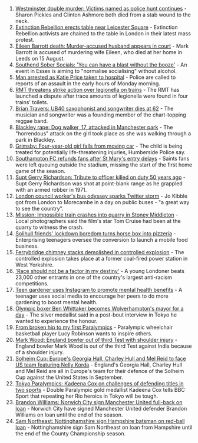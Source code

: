 1. [Westminster double murder: Victims named as police hunt continues](https://www.bbc.co.uk/news/uk-england-london-58304303) - Sharon Pickles and Clinton Ashmore both died from a stab wound to the neck.
2. [Extinction Rebellion erects table near Leicester Square](https://www.bbc.co.uk/news/uk-england-london-58306278) - Extinction Rebellion activists are chained to the table in London in their latest mass protest.
3. [Eileen Barrott death: Murder-accused husband appears in court](https://www.bbc.co.uk/news/uk-england-leeds-58307165) - Mark Barrott is accused of murdering wife Eileen, who died at her home in Leeds on 15 August.
4. [Southend Sober Socials: 'You can have a blast without the booze'](https://www.bbc.co.uk/news/uk-england-essex-58173941) - An event in Essex is aiming to "normalise socialising" without alcohol.
5. [Man arrested as Katie Price taken to hospital](https://www.bbc.co.uk/news/uk-england-essex-58257403) - Police are called to reports of an assault in the early hours of Monday morning.
6. [RMT threatens strike action over legionella on trains](https://www.bbc.co.uk/news/uk-england-london-58298711) - The RMT has launched a dispute after trace amounts of legionella were found in four trains' toilets.
7. [Brian Travers: UB40 saxophonist and songwriter dies at 62](https://www.bbc.co.uk/news/entertainment-arts-58307306) - The musician and songwriter was a founding member of the chart-topping reggae band.
8. [Blackley rape: Dog walker, 17, attacked in Manchester park](https://www.bbc.co.uk/news/uk-england-manchester-58306390) - The "horrendous" attack on the girl took place as she was walking through a park in Blackley.
9. [Grimsby: Four-year-old girl falls from moving car](https://www.bbc.co.uk/news/uk-england-lincolnshire-58304472) - The child is being treated for potentially life-threatening injuries, Humberside Police say.
10. [Southampton FC refunds fans after St Mary's entry delays](https://www.bbc.co.uk/news/uk-england-hampshire-58303011) - Saints fans were left queuing outside the stadium, missing the start of the first home game of the season.
11. [Supt Gerry Richardson: Tribute to officer killed on duty 50 years ago](https://www.bbc.co.uk/news/uk-england-lancashire-58284849) - Supt Gerry Richardson was shot at point-blank range as he grappled with an armed robber in 1971.
12. [London council worker's bus odyssey sparks Twitter storm](https://www.bbc.co.uk/news/uk-england-london-58297172) - Jo Kibble got from London to Morecambe in a day on public buses - "a great way to see the country".
13. [Mission: Impossible train crashes into quarry in Stoney Middleton](https://www.bbc.co.uk/news/uk-england-derbyshire-58307832) - Local photographers said the film's star Tom Cruise had been at the quarry to witness the crash.
14. [Solihull friends' lockdown boredom turns horse box into pizzeria](https://www.bbc.co.uk/news/uk-england-birmingham-58283884) - Enterprising teenagers oversee the conversion to launch a mobile food business.
15. [Ferrybridge chimney stacks demolished in controlled explosion](https://www.bbc.co.uk/news/uk-england-leeds-58297602) - The controlled explosion takes place at a former coal-fired power station in West Yorkshire.
16. ['Race should not be a factor in my destiny'](https://www.bbc.co.uk/news/uk-england-london-58283709) - A young Londoner beats 23,000 other entrants in one of the country's largest anti-racism competitions.
17. [Teen gardener uses Instagram to promote mental health benefits](https://www.bbc.co.uk/news/uk-england-cambridgeshire-58234738) - A teenager uses social media to encourage her peers to do more gardening to boost mental health.
18. [Olympic boxer Ben Whittaker becomes Wolverhampton's mayor for a day](https://www.bbc.co.uk/news/uk-england-birmingham-58299944) - The silver medallist said in a post-bout interview in Tokyo he wanted to experience the honour.
19. [From broken hip to my first Paralympics](https://www.bbc.co.uk/news/uk-england-leicestershire-58273615) - Paralympic wheelchair basketball player Lucy Robinson wants to inspire others.
20. [Mark Wood: England bowler out of third Test with shoulder injury](https://www.bbc.co.uk/sport/cricket/58303560) - England bowler Mark Wood is out of the third Test against India because of a shoulder injury.
21. [Solheim Cup: Europe's Georgia Hall, Charley Hull and Mel Reid to face US team featuring Nelly Korda](https://www.bbc.co.uk/sport/golf/58301072) - England's Georgia Hall, Charley Hull and Mel Reid are all in Europe's team for their defence of the Solheim Cup against the United States in September.
22. [Tokyo Paralympics: Kadeena Cox on challenges of defending titles in two sports](https://www.bbc.co.uk/sport/disability-sport/58256947) - Double Paralympic gold medallist Kadeena Cox tells BBC Sport that repeating her Rio heroics in Tokyo will be tough.
23. [Brandon Williams: Norwich City sign Manchester United full-back on loan](https://www.bbc.co.uk/sport/football/58303062) - Norwich City have signed Manchester United defender Brandon Williams on loan until the end of the season.
24. [Sam Northeast: Nottinghamshire sign Hampshire batsman on red-ball loan](https://www.bbc.co.uk/sport/cricket/58305942) - Nottinghamshire sign Sam Northeast on loan from Hampshire until the end of the County Championship season.
